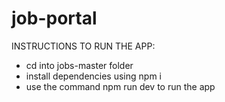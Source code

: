 # job-portal

INSTRUCTIONS TO RUN THE APP:
- cd into jobs-master folder
- install dependencies using npm i
- use the command npm run dev to run the app
